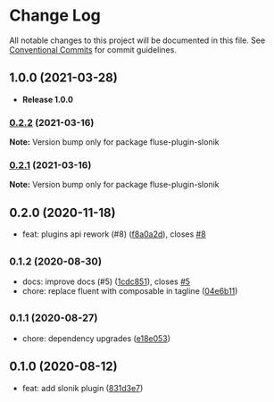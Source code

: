 # Change Log

All notable changes to this project will be documented in this file.
See [Conventional Commits](https://conventionalcommits.org) for commit guidelines.

## 1.0.0 (2021-03-28)

* **Release 1.0.0**





### [0.2.2](https://github.com/Nayni/fluse/compare/fluse-plugin-slonik@0.2.1...fluse-plugin-slonik@0.2.2) (2021-03-16)

**Note:** Version bump only for package fluse-plugin-slonik





### [0.2.1](https://github.com/Nayni/fluse/compare/fluse-plugin-slonik@0.2.0...fluse-plugin-slonik@0.2.1) (2021-03-16)

**Note:** Version bump only for package fluse-plugin-slonik





## 0.2.0 (2020-11-18)

* feat: plugins api rework (#8) ([f8a0a2d](https://github.com/Nayni/fluse/commit/f8a0a2d)), closes [#8](https://github.com/Nayni/fluse/issues/8)





## <small>0.1.2 (2020-08-30)</small>

* docs: improve docs (#5) ([1cdc851](https://github.com/Nayni/fluse/commit/1cdc851)), closes [#5](https://github.com/Nayni/fluse/issues/5)
* chore: replace fluent with composable in tagline ([04e6b11](https://github.com/Nayni/fluse/commit/04e6b11))





## <small>0.1.1 (2020-08-27)</small>

* chore: dependency upgrades ([e18e053](https://github.com/Nayni/fluse/commit/e18e053))





## 0.1.0 (2020-08-12)

* feat: add slonik plugin ([831d3e7](https://github.com/Nayni/fluse/commit/831d3e7))
